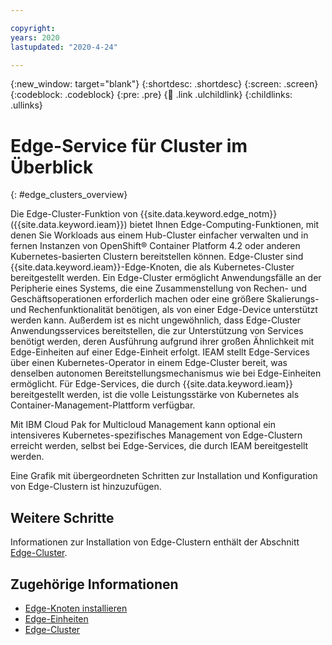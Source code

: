 ```yaml
---

copyright:
years: 2020
lastupdated: "2020-4-24"

---
```


{:new_window: target="blank"}
{:shortdesc: .shortdesc}
{:screen: .screen}
{:codeblock: .codeblock}
{:pre: .pre}
{:child: .link .ulchildlink}
{:childlinks: .ullinks}

# Edge-Service für Cluster im Überblick
{: #edge_clusters_overview}

Die Edge-Cluster-Funktion von {{site.data.keyword.edge_notm}} ({{site.data.keyword.ieam}}) bietet Ihnen Edge-Computing-Funktionen, mit denen Sie Workloads aus einem Hub-Cluster einfacher verwalten und in fernen Instanzen von OpenShift® Container Platform 4.2 oder anderen Kubernetes-basierten Clustern bereitstellen können. Edge-Cluster sind {{site.data.keyword.ieam}}-Edge-Knoten, die als Kubernetes-Cluster bereitgestellt werden. Ein Edge-Cluster ermöglicht Anwendungsfälle an der Peripherie eines Systems, die eine Zusammenstellung von Rechen- und Geschäftsoperationen erforderlich machen oder eine größere Skalierungs- und Rechenfunktionalität benötigen, als von einer Edge-Device unterstützt werden kann. Außerdem ist es nicht ungewöhnlich, dass Edge-Cluster Anwendungsservices bereitstellen, die zur Unterstützung von Services benötigt werden, deren Ausführung aufgrund ihrer großen Ähnlichkeit mit Edge-Einheiten auf einer Edge-Einheit erfolgt. IEAM stellt Edge-Services über einen Kubernetes-Operator in einem Edge-Cluster bereit, was denselben autonomen Bereitstellungsmechanismus wie bei Edge-Einheiten ermöglicht. Für Edge-Services, die durch {{site.data.keyword.ieam}} bereitgestellt werden, ist die volle Leistungsstärke von Kubernetes als Container-Management-Plattform verfügbar.

Mit IBM Cloud Pak for Multicloud Management kann optional ein intensiveres Kubernetes-spezifisches Management von Edge-Clustern erreicht werden, selbst bei Edge-Services, die durch IEAM bereitgestellt werden.

Eine Grafik mit übergeordneten Schritten zur Installation und Konfiguration von Edge-Clustern ist hinzuzufügen. 

## Weitere Schritte

Informationen zur Installation von Edge-Clustern enthält der Abschnitt [Edge-Cluster](../developing/edge_clusters.md).

## Zugehörige Informationen

* [Edge-Knoten installieren](installing_edge_nodes.md)
* [Edge-Einheiten](../developing/edge_devices.md)
* [Edge-Cluster](../developing/edge_clusters.md)
